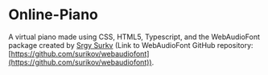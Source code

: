 # Online-Piano
A virtual piano made using CSS, HTML5, Typescript, and the WebAudioFont package created by [Srgy Surkv](https://github.com/surikov) (Link to WebAudioFont GitHub repository: [https://github.com/surikov/webaudiofont](https://github.com/surikov/webaudiofont)).
